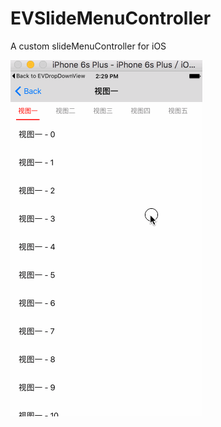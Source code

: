 # EVSlideMenuController
A custom slideMenuController for iOS

![Effect](https://github.com/iwevonn/EVSlideMenuController/blob/master/Effect.gif)